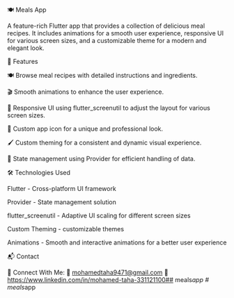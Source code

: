🍽️ Meals App

A feature-rich Flutter app that provides a collection of delicious meal recipes. It includes animations for a smooth user experience, responsive UI for various screen sizes, and a customizable theme for a modern and elegant look.

🚀 Features

🍽️ Browse meal recipes with detailed instructions and ingredients.

🎬 Smooth animations to enhance the user experience.

📱 Responsive UI using flutter_screenutil to adjust the layout for various screen sizes.

🎨 Custom app icon for a unique and professional look.

🖌️ Custom theming for a consistent and dynamic visual experience.

🔄 State management using Provider for efficient handling of data.


🛠 Technologies Used

Flutter - Cross-platform UI framework

Provider - State management solution

flutter_screenutil - Adaptive UI scaling for different screen sizes

Custom Theming -  customizable themes

Animations - Smooth and interactive animations for a better user experience


📬 Contact

🔗 Connect With Me: 📩 mohamedtaha9471@gmail.com 
💼 https://www.linkedin.com/in/mohamed-taha-331121100##   m e a l s _ a p p  
 #   m e a l s _ a p p  
 